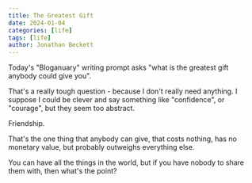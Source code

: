 ```yaml
---
title: The Greatest Gift
date: 2024-01-04
categories: [life]
tags: [life]
author: Jonathan Beckett
---
```


Today's "Bloganuary" writing prompt asks "what is the greatest gift anybody could give you".

That's a really tough question - because I don't really need anything. I suppose I could be clever and say something like "confidence", or "courage", but they seem too abstract.

Friendship.

That's the one thing that anybody can give, that costs nothing, has no monetary value, but probably outweighs everything else.

You can have all the things in the world, but if you have nobody to share them with, then what's the point?
